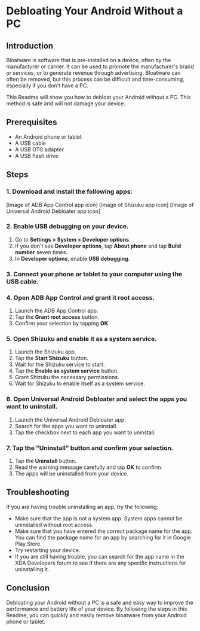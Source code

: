 <!-- # How to debloat you android (without pc) -->

# Debloating Your Android Without a PC

## Introduction

Bloatware is software that is pre-installed on a device, often by the manufacturer or carrier. It can be used to promote the manufacturer's brand or services, or to generate revenue through advertising. Bloatware can often be removed, but this process can be difficult and time-consuming, especially if you don't have a PC.

This Readme will show you how to debloat your Android without a PC. This method is safe and will not damage your device.

## Prerequisites

* An Android phone or tablet
* A USB cable
* A USB OTG adapter
* A USB flash drive

## Steps

### 1. Download and install the following apps:

[Image of ADB App Control app icon]
[Image of Shizuku app icon]
[Image of Universal Android Debloater app icon]

### 2. Enable USB debugging on your device.

1. Go to **Settings > System > Developer options**.
2. If you don't see **Developer options**, tap **About phone** and tap **Build number** seven times.
3. In **Developer options**, enable **USB debugging**.

### 3. Connect your phone or tablet to your computer using the USB cable.

### 4. Open ADB App Control and grant it root access.

1. Launch the ADB App Control app.
2. Tap the **Grant root access** button.
3. Confirm your selection by tapping **OK**.

### 5. Open Shizuku and enable it as a system service.

1. Launch the Shizuku app.
2. Tap the **Start Shizuku** button.
3. Wait for the Shizuku service to start.
4. Tap the **Enable as system service** button.
5. Grant Shizuku the necessary permissions.
6. Wait for Shizuku to enable itself as a system service.

### 6. Open Universal Android Debloater and select the apps you want to uninstall.

1. Launch the Universal Android Debloater app.
2. Search for the apps you want to uninstall.
3. Tap the checkbox next to each app you want to uninstall.

### 7. Tap the "Uninstall" button and confirm your selection.

1. Tap the **Uninstall** button.
2. Read the warning message carefully and tap **OK** to confirm.
3. The apps will be uninstalled from your device.

## Troubleshooting

If you are having trouble uninstalling an app, try the following:

* Make sure that the app is not a system app. System apps cannot be uninstalled without root access.
* Make sure that you have entered the correct package name for the app. You can find the package name for an app by searching for it in Google Play Store.
* Try restarting your device.
* If you are still having trouble, you can search for the app name in the XDA Developers forum to see if there are any specific instructions for uninstalling it.

## Conclusion

Debloating your Android without a PC is a safe and easy way to improve the performance and battery life of your device. By following the steps in this Readme, you can quickly and easily remove bloatware from your Android phone or tablet.
